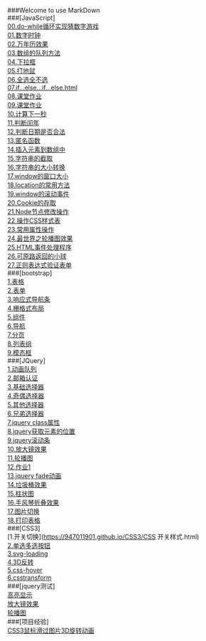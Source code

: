 ###Welcome to use MarkDown<br />
###[JavaScript]<br />
[00.do-while循环实现猜数字游戏](https://947011901.github.io/JavaScript/00-do-while循环实现猜数字游戏.html)<br />
[01.数字时钟](https://947011901.github.io/JavaScript/04-数字时钟.html)<br />
[02.万年历效果](https://947011901.github.io/JavaScript/05-万年历效果.html)<br />
[03.数组的队列方法](https://947011901.github.io/JavaScript/06-数组的队列方法.html)<br />
[04.下拉框](https://947011901.github.io/JavaScript/下拉框.html)<br />
[05.打地鼠](https://947011901.github.io/JavaScript/打地鼠.html)<br />
[06.全选全不选](https://947011901.github.io/JavaScript/全选全不选.html)<br />
[07.if...else...if...else.html](https://947011901.github.io/JavaScript/02-if...else...if...else.html)<br />
[08.课堂作业](https://947011901.github.io/JavaScript/05-课堂作业.html)<br />
[09.课堂作业](https://947011901.github.io/JavaScript/06-课堂作业2.html)<br />
[10.计算下一秒](https://947011901.github.io/JavaScript/计算下一秒.html)<br />
[11.判断闰年](https://947011901.github.io/JavaScript/判断闰年.html)<br />
[12.判断日期是否合法](https://947011901.github.io/JavaScript/判断日期是否合法.html)<br />
[13.匿名函数](https://947011901.github.io/JavaScript/05-匿名函数.html)<br />
[14.插入元素到数组中](https://947011901.github.io/JavaScript/插入元素到数组中.html)<br />
[15.字符串的截取](https://947011901.github.io/JavaScript/06-字符串的截取.html)<br />
[16.字符串的大小转换](https://947011901.github.io/JavaScript/07-字符串的大小写转换.html)<br />
[17.window的窗口大小](https://947011901.github.io/JavaScript/02-window的窗口大小.html)<br />
[18.location的常用方法](https://947011901.github.io/JavaScript/07-location的常用方法.html)<br />
[19.window的滚动事件](https://947011901.github.io/JavaScript/11-window的滚动事件.html)<br />
[20.Cookie的存取](https://947011901.github.io/JavaScript/12-Cookie的存取.html)<br />
[21.Node节点修改操作](https://947011901.github.io/JavaScript/07-Node节点--修改操作.html)<br />
[22.操作CSS样式表](https://947011901.github.io/JavaScript/02-操作CSS样式表.html)<br />
[23.常用属性操作](https://947011901.github.io/JavaScript/01-常用属性操作.html)<br />
[24.最世界之轮播图效果](https://947011901.github.io/JavaScript/04-最世界之轮播图效果/zuiWorld.html)<br />
[25.HTML事件处理程序](https://947011901.github.io/JavaScript/02-HTML事件处理程序.html)<br />
[26.可原路返回的小球](https://947011901.github.io/JavaScript/08-随手指移动的小球-可以原路返回.html)<br />
[27.正则表达式验证表单](https://947011901.github.io/JavaScript/06-正则表达式验证表单.html)<br />
###[bootstrap]<br />
[1.表格](https://947011901.github.io/bootstrap/3.表格.html)<br />
[2.表单](https://947011901.github.io/bootstrap/4.表单.html)<br />
[3.响应式导航条](https://947011901.github.io/bootstrap/3.响应式导航.html)<br />
[4.栅格式布局](https://947011901.github.io/bootstrap/1.栅格式布局.html)<br />
[5.组件](https://947011901.github.io/bootstrap/7.组件.html)<br />
[6.导航](https://947011901.github.io/bootstrap/8.导航.html)<br />
[7.分页](https://947011901.github.io/bootstrap/5.分页.html)<br />
[8.列表组](https://947011901.github.io/bootstrap/7.列表组.html)<br />
[9.模态框](https://947011901.github.io/bootstrap/11.模态框.html)<br />
###[JQuery]<br />
[1.动画队列](https://947011901.github.io/JQuery/1.动画队列.html)<br />
[2.邮箱认证](https://947011901.github.io/JQuery/2.邮箱认证.html)<br />
[3.基础选择器](https://947011901.github.io/JQuery/3-基础选择器.html)<br />
[4.奇偶选择器](https://947011901.github.io/JQuery/4.奇数偶数选择器.html)<br />
[5.其他选择器](https://947011901.github.io/JQuery/4-其他选择器.html)<br />
[6.兄弟选择器](https://947011901.github.io/JQuery/6.jquery兄弟选择器.html)<br />
[7.jquery class属性](https://947011901.github.io/JQuery/5.class属性.html)<br />
[8.jquery获取元素的位置](https://947011901.github.io/JQuery/6-jquery获取元素的位置.html)<br />
[9.jquery滚动条](https://947011901.github.io/JQuery/7-jquery滚动条.html)<br />
[10.放大镜效果](https://947011901.github.io/JQuery/8.放大镜效果.html)<br />
[11.轮播图](https://947011901.github.io/JQuery/9.轮播图.html)<br />
[12.作业1](https://947011901.github.io/JQuery/作业demo.html)<br />
[13.jquery fade动画](https://947011901.github.io/JQuery/8.fade动画.html)<br />
[14.垃圾桶效果](https://947011901.github.io/JQuery/垃圾桶效果.html)<br />
[15.柱状图](https://947011901.github.io/JQuery/1.柱状图.html)<br />
[16.手风琴折叠效果](https://947011901.github.io/JQuery/4.手风琴折叠效果.html)<br />
[17.图片切换](https://947011901.github.io/JQuery/5.图片切换.html)<br />
[18.打印表格](https://947011901.github.io/JQuery/2.jquery打印表格.html)<br />
###[CSS3]<br />
[1.开关切换](https://947011901.github.io/CSS3/CSS 开关样式.html)<br />
[2.单选多选按钮](https://947011901.github.io/CSS3/CSS3-pretty-radio-checkbox.html)<br />
[3.svg-loading](https://947011901.github.io/CSS3/02.svg-loading.html)<br />
[4.3D反转](https://947011901.github.io/CSS3/01.chart.html)<br />
[5.css-hover](https://947011901.github.io/CSS3/css-hover.html)<br />
[6.csstransform](https://947011901.github.io/CSS3/csstransform.html)<br />
###[jquery测试]<br />
[高亮显示](https://947011901.github.io/JQuery/高亮显示.html)<br />
[放大镜效果](https://947011901.github.io/JQuery/放大镜效果.html)<br />
[轮播图](https://947011901.github.io/JQuery/轮播图.html)<br />
###[项目经验]<br />
[CSS3鼠标滑过图片3D旋转动画](https://947011901.github.io/DEMO/index.html)
